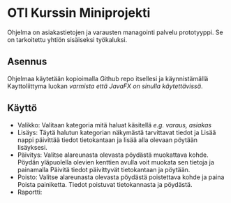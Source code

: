 # OTI Kurssin Miniprojekti
Ohjelma on asiakastietojen ja varausten managointi palvelu prototyyppi. Se on tarkoitettu yhtiön sisäiseksi työkaluksi.

## Asennus

Ohjelmaa käytetään kopioimalla Github repo itsellesi ja käynnistämällä Kayttoliittyma luokan *varmista että JavaFX on sinulla käytettävissä*.

## Käyttö

- Valikko: Valitaan kategoria mitä haluat käsitellä *e.g. varaus, asiakas*
- Lisäys: Täytä halutun kategorian näkymästä tarvittavat tiedot ja Lisää nappi päivittää tiedot tietokantaan ja lisää alla olevaan pöytään lisäyksesi.
- Päivitys: Valitse alareunasta olevasta pöydästä muokattava kohde. Pöydän yläpuolella olevien kenttien avulla voit muokata sen tietoja ja painamalla Päivitä tiedot päivittyvät tietokantaan ja pöytään.
- Poisto: Valitse alareunasta olevasta pöydästä poistettava kohde ja paina Poista painiketta. Tiedot poistuvat tietokannasta ja pöydästä.
- Raportti:
